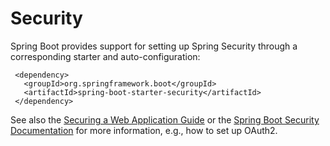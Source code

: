 # Security

Spring Boot provides support for setting up Spring Security through a corresponding starter and auto-configuration:

     <dependency>
       <groupId>org.springframework.boot</groupId>
       <artifactId>spring-boot-starter-security</artifactId>
     </dependency>

See also the [Securing a Web Application Guide](https://spring.io/guides/gs/securing-web/) or the 
[Spring Boot Security Documentation](https://docs.spring.io/spring-boot/docs/current/reference/html/boot-features-security.html)
for more information, e.g., how to set up OAuth2.
